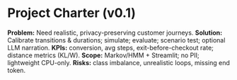 # Project Charter (v0.1)
**Problem:** Need realistic, privacy-preserving customer journeys.
**Solution:** Calibrate transitions & durations; simulate; evaluate; scenario test; optional LLM narration.
**KPIs:** conversion, avg steps, exit-before-checkout rate; distance metrics (KL/W).
**Scope:** Markov/HMM + Streamlit; no PII; lightweight CPU-only.
**Risks:** class imbalance, unrealistic loops, missing end token.
